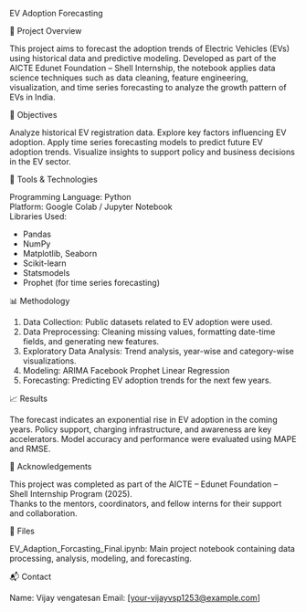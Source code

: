
EV Adoption Forecasting

📘 Project Overview

This project aims to forecast the adoption trends of Electric Vehicles (EVs) using historical data and predictive modeling. Developed as part of the AICTE Edunet Foundation – Shell Internship, the notebook applies data science techniques such as data cleaning, feature engineering, visualization, and time series forecasting to analyze the growth pattern of EVs in India.

🎯 Objectives

 Analyze historical EV registration data.
 Explore key factors influencing EV adoption.
 Apply time series forecasting models to predict future EV adoption trends.
 Visualize insights to support policy and business decisions in the EV sector.

🧰 Tools & Technologies

 Programming Language: Python  
 Platform: Google Colab / Jupyter Notebook  
 Libraries Used:
  - Pandas
  - NumPy
  - Matplotlib, Seaborn
  - Scikit-learn
  - Statsmodels
  - Prophet (for time series forecasting)

📊 Methodology

1. Data Collection: Public datasets related to EV adoption were used.
2. Data Preprocessing: Cleaning missing values, formatting date-time fields, and generating new features.
3. Exploratory Data Analysis: Trend analysis, year-wise and category-wise visualizations.
4. Modeling: 
    ARIMA
    Facebook Prophet
    Linear Regression
5. Forecasting: Predicting EV adoption trends for the next few years.

 📈 Results

 The forecast indicates an exponential rise in EV adoption in the coming years.
 Policy support, charging infrastructure, and awareness are key accelerators.
 Model accuracy and performance were evaluated using MAPE and RMSE.

 🙌 Acknowledgements

This project was completed as part of the AICTE – Edunet Foundation – Shell Internship Program (2025).  
Thanks to the mentors, coordinators, and fellow interns for their support and collaboration.

 📁 Files

 EV_Adaption_Forcasting_Final.ipynb: Main project notebook containing data processing, analysis, modeling, and forecasting.

 📬 Contact

Name: Vijay vengatesan
Email: [your-vijayvsp1253@example.com]  


